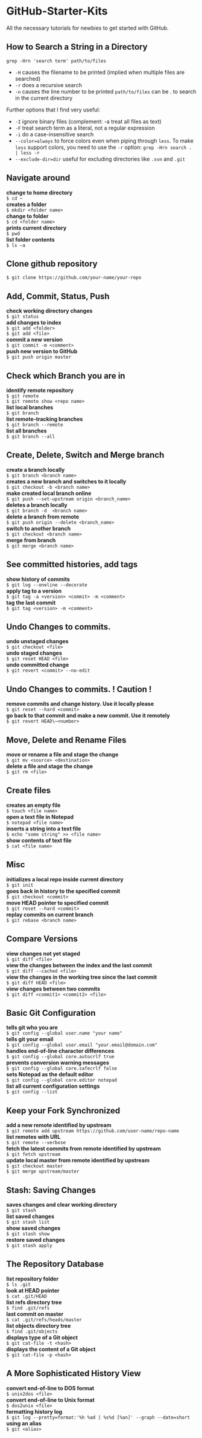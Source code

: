 # GitHub-Starter-Kits
All the necessary tutorials for newbies to get started with GitHub.


## How to Search a String in a Directory

`grep -Hrn 'search term' path/to/files`

- `-H` causes the filename to be printed (implied when multiple files are searched)
- `-r` does a recursive search
- `-n` causes the line number to be printed
`path/to/files` can be . to search in the current directory

Further options that I find very useful:

- `-I` ignore binary files (complement: -a treat all files as text)
- `-F` treat search term as a literal, not a regular expression
- `-i` do a case-insensitive search
- `--color=always` to force colors even when piping through `less`. To make `less` support colors, you need to use the `-r` option:
`grep -Hrn search . | less -r`
- `--exclude-dir=dir` useful for excluding directories like `.svn` and `.git`


## Navigate around 
**change to home directory**  
`$ cd ~ `  
**creates a folder**  
`$ mkdir <folder name> `    
**change to folder**    
`$ cd <folder name> `  
**prints current directory**    
`$ pwd`   
**list folder contents**    
`$ ls –a `  

## Clone github repository       
`$ git clone https://github.com/your-name/your-repo  ` 

## Add, Commit, Status, Push   
**check working directory changes**        
`$ git status `        
**add changes to index**    
`$ git add <folder> `    
`$ git add <file>`     
**commit a new version**        
`$ git commit -m <comment>`      
**push new version to GitHub**        
`$ git push origin master`     

## Check which Branch you are in    
**identify remote repository**        
`$ git remote `    
`$ git remote show <repo name> `  
**list local branches**      
`$ git branch`   
**list remote-tracking branches**    
`$ git branch --remote `  
**list all branches**    
`$ git branch --all `  

## Create, Delete, Switch and Merge branch   
**create a branch locally**    
`$ git branch <branch name> `  
**creates a new branch and switches to it locally**        
`$ git checkout -b <branch name>    `  
**make created local branch online**    
`$ git push --set-upstream origin <branch_name> `    
**deletes a branch locally**        
`$ git branch -d  <branch name> `    
**delete a branch from remote**      
`$ git push origin --delete <branch_name> `   
**switch to another branch**      
`$ git checkout <branch name> `    
**merge from branch**      
`$ git merge <branch name> `    

## See committed histories, add tags      
**show history of commits**      
`$ git log --oneline --decorate `    
**apply tag to a version**      
`$ git tag -a <version> <commit> -m <comment>   `  
**tag the last commit**      
`$ git tag <version> -m <comment> `    

## Undo Changes to commits.      
**undo unstaged changes**      
`$ git checkout <file>   `  
**undo staged changes**      
`$ git reset HEAD <file> `     
**undo committed change**      
`$ git revert <commit> --no-edit `    

## Undo Changes to commits. ! Caution !    
**remove commits and change history. Use it locally please**    
`$ git reset --hard <commit>  `  
**go back to that commit and make a new commit. Use it remotely**     
`$ git revert HEAD\~<number>  `
 
## Move, Delete and Rename Files    
**move or rename a file and stage the change**      
`$ git mv <source> <destination>    `  
**delete a file and stage the change**      
`$ git rm <file>`     

## Create files     
**creates an empty file**    
`$ touch <file name>`   
**open a text file in Notepad**    
`$ notepad <file name>`   
**inserts a string into a text file**    
`$ echo "some string" >> <file name>`   
**show contents of text file**    
`$ cat <file name>`   

## Misc   
**initializes a local repo inside current directory**    
`$ git init `  
**goes back in history to the specified commit**    
`$ git checkout <commit> `  
**move HEAD pointer to specified commit**    
`$ git reset --hard <commit>`   
**replay commits on current branch**    
`$ git rebase <branch name> `  

## Compare Versions   
**view changes not yet staged**    
`$ git diff <file>`     
**view the changes between the index and the last commit**    
`$ git diff --cached <file> `    
**view the changes in the working tree since the last commit**    
`$ git diff HEAD <file>`     
**view changes between two commits**    
`$ git diff <commit1> <commit2> <file> `     

## Basic Git Configuration    
**tells git who you are**    
`$ git config --global user.name "your name"`   
**tells git your email**    
`$ git config --global user.email "your.email@domain.com"`   
**handles end-of-line character differences**    
`$ git config --global core.autocrlf true`   
**prevents conversion warning messages**    
`$ git config --global core.safecrlf false`   
**sets Notepad as the default editor**    
`$ git config --global core.editor notepad `  
**list all current configuration settings**    
`$ git config --list `  
 
## Keep your Fork Synchronized      
**add a new remote identified by upstream**      
`$ git remote add upstream https://github.com/user-name/repo-name  `   
**list remotes with URL**      
`$ git remote --verbose`     
**fetch the latest commits from remote identified by upstream**      
`$ git fetch upstream `    
**update local master from remote identified by upstream**      
`$ git checkout master   `  
`$ git merge upstream/master  `    
 
## Stash: Saving Changes      
**saves changes and clear working directory**      
`$ git stash`     
**list saved changes**      
`$ git stash list  `   
**show saved changes**      
`$ git stash show  `   
**restore saved changes**      
`$ git stash apply`     
 
## The Repository Database      
**list repository folder**      
`$ ls .git`     
**look at HEAD pointer**      
`$ cat .git/HEAD `    
**list refs directory tree**      
`$ find .git/refs `    
**last commit on master**      
`$ cat .git/refs/heads/master`     
**list objects directory tree**      
`$ find .git/objects`     
**displays type of a Git object**      
`$ git cat-file -t <hash> `    
**displays the content of a Git object**      
`$ git cat-file -p <hash>`     
 
## A More Sophisticated History View      
**convert end-of-line to DOS format**      
`$ unix2dos <file>`     
**convert end-of-line to Unix format**      
`$ dos2unix <file> `    
**formatting history log**      
`$ git log --pretty=format:'%h %ad | %s%d [%an]' --graph --date=short `    
**using an alias**      
`$ git <alias>`      
